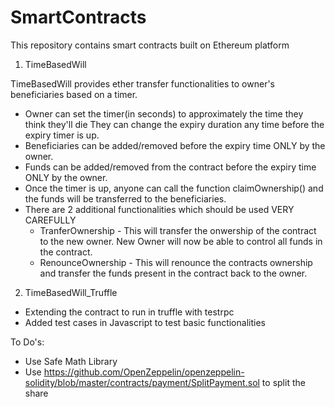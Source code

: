 # SmartContracts
This repository contains smart contracts built on Ethereum platform

1. TimeBasedWill

TimeBasedWill provides ether transfer functionalities to owner's beneficiaries based on a timer.
- Owner can set the timer(in seconds) to approximately the time they think they'll die
  They can change the expiry duration any time before the expiry timer is up.
- Beneficiaries can be added/removed before the expiry time ONLY by the owner.
 - Funds can be added/removed from the contract before the expiry time ONLY by the owner. 
 - Once the timer is up, anyone can call the function claimOwnership() and the funds
   will be transferred to the beneficiaries.
 - There are 2 additional functionalities which should be used VERY CAREFULLY
    - TranferOwnership - This will transfer the onwership of the contract to the new owner.
        New Owner will now be able to control all funds in the contract.
    - RenounceOwnership - This will renounce the contracts ownership and transfer the funds
        present in the contract back to the owner.
        
 2. TimeBasedWill_Truffle
 
 - Extending the contract to run in truffle with testrpc
 - Added test cases in Javascript to test basic functionalities
 
 To Do's:
 - Use Safe Math Library
 - Use https://github.com/OpenZeppelin/openzeppelin-solidity/blob/master/contracts/payment/SplitPayment.sol to split the share
